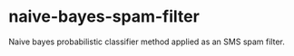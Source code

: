 # naive-bayes-spam-filter
Naive bayes probabilistic classifier method applied as an SMS spam filter.
